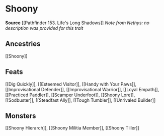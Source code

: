 ﻿---
id: '296'
name: Shoony
rarity: Common
source: '[[DATABASE/source/Pathfinder 153. Life''s Long Shadows|Pathfinder #153: Life''s
  Long Shadows]]'
trait:
- Shoony
type: Trait

---
# Shoony

**Source** [[Pathfinder 153. Life's Long Shadows]]
_Note from Nethys: no description was provided for this trait_

## Ancestries

[[Shoony]]

## Feats

[[Dig Quickly]], [[Esteemed Visitor]], [[Handy with Your Paws]], [[Improvisational Defender]], [[Improvisational Warrior]], [[Loyal Empath]], [[Practiced Paddler]], [[Scamper Underfoot]], [[Shoony Lore]], [[Sodbuster]], [[Steadfast Ally]], [[Tough Tumbler]], [[Unrivaled Builder]]

## Monsters

[[Shoony Hierarch]], [[Shoony Militia Member]], [[Shoony Tiller]]